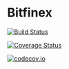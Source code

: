 # Bitfinex

[![Build Status](https://travis-ci.org/brilhana/Bitfinex.jl.svg?branch=master)](https://travis-ci.org/brilhana/Bitfinex.jl)

[![Coverage Status](https://coveralls.io/repos/brilhana/Bitfinex.jl/badge.svg?branch=master&service=github)](https://coveralls.io/github/brilhana/Bitfinex.jl?branch=master)

[![codecov.io](http://codecov.io/github/brilhana/Bitfinex.jl/coverage.svg?branch=master)](http://codecov.io/github/brilhana/Bitfinex.jl?branch=master)
